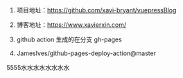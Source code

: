 1. 项目地址：https://github.com/xavi-bryant/vuepressBlog

2. 博客地址：https://www.xavierxin.com/

3. github action 生成的在分支 gh-pages

4. JamesIves/github-pages-deploy-action@master

5555水水水水水水水水